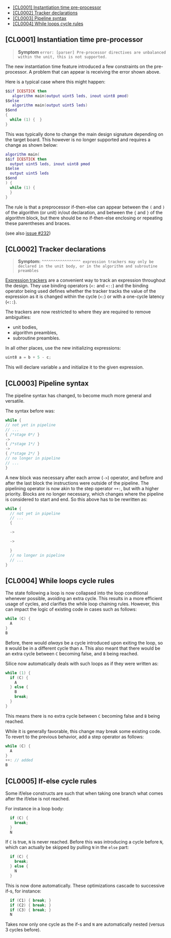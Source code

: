 
- [\[CL0001\] Instantiation time pre-processor](#cl0001-instantiation-time-pre-processor)
- [\[CL0002\] Tracker declarations](#cl0002-tracker-declarations)
- [\[CL0003\] Pipeline syntax](#cl0003-pipeline-syntax)
- [\[CL0004\] While loops cycle rules](#cl0004-while-loops-cycle-rules)

## [CL0001] Instantiation time pre-processor

> **Symptom**
```error: [parser] Pre-processor directives are unbalanced within the unit, this is not supported.```

The new instantiation time feature introduced a few constraints on the
pre-processor. A problem that can appear is receiving the error shown above.

Here is a typical case where this might happen:
```lua
$$if ICESTICK then
   algorithm main(output uint5 leds, inout uint8 pmod)
$$else
   algorithm main(output uint5 leds)
$$end
{
  while (1) {  }
}
```

This was typically done to change the main design signature depending on the
target board. This however is no longer supported and requires a change as
shown below:

```lua
algorithm main(
$$if ICESTICK then
  output uint5 leds, inout uint8 pmod
$$else
  output uint5 leds
$$end
) {
  while (1) {
  }
}
```

The rule is that a preprocessor if-then-else can appear between
the `(` and `)` of the algorithm (or unit) in/out declaration, and between
the `{` and `}` of the algorithm block, but there should be no
if-then-else enclosing or repeating these parentheses and braces.

(see also [issue #232](https://github.com/sylefeb/Silice/issues/232))

## [CL0002] Tracker declarations

> **Symptom:** ```^^^^^^^^^^^^^^^^^ expression trackers may only be declared in the unit body, or in the algorithm and subroutine preambles```

[Expression trackers](learn-silice/Documentation.md#expression-trackers)
are a convenient way to track an expression throughout the design. They use
binding operators (`<:` and `<::`) and the binding operator being used defines
whether the tracker tracks the value of the expression as it is changed within
the cycle (`<:`) or with a one-cycle latency (`<::`).

The trackers are now restricted to where they are required to remove ambiguities:
- unit bodies,
- algorithm preambles,
- subroutine preambles.

In all other places, use the new initializing expressions:
```c
uint8 a = b + 5 - c;
```
This will declare variable `a` and initialize it to the given expression.

## [CL0003] Pipeline syntax

The pipeline syntax has changed, to become much more general and versatile.

The syntax before was:
```c
while {
// not yet in pipeline
// ...
{ /*stage 0*/ }
->
{ /*stage 1*/ }
->
{ /*stage 2*/ }
// no longer in pipeline
// ...
}
```
A new block was necessary after each arrow (`->`) operator, and before and
after the last block the instructions were outside of the pipeline.
The pipelining operator is now akin to the step operator `++:`, but with a
higher priority. Blocks are no longer necessary, which changes where the
pipeline is considered to start and end. So this above has to be rewritten as:

```c
while {
  // not yet in pipeline
  // ...
  {

  ->

  ->

  }
  // no longer in pipeline
  // ...
}
```

## [CL0004] While loops cycle rules

The state following a loop is now collapsed into the loop conditional whenever
possible, avoiding an extra cycle. This results in a more efficient usage of
cycles, and clarifies the while loop chaining rules. However, this can impact
the logic of existing code in cases such as follows:

```c
while (C) {
  A
}
B
```

Before, there would *always* be a cycle introduced upon exiting the loop, so
`B` would be in a different cycle than `A`. This also meant that there
would be an extra cycle between `C` becoming false, and `B` being reached.

Silice now automatically deals with such loops as if they were written as:
```c
while (1) {
  if (C) {
    A
  } else {
    B
    break;
  }
}
```
This means there is no extra cycle between `C` becoming false and `B` being
reached.

While it is generally favorable, this change may break some existing code.
To revert to the previous behavior, add a step operator as follows:

```c
while (C) {
  A
}
++: // added
B
```

## [CL0005] If-else cycle rules

Some if/else constructs are such that when taking one branch
what comes after the if/else is not reached.

For instance in a loop body:
```c
  if (C) {
    break;
  }
  N
```
If `C` is true, `N` is never reached. Before this was introducing a cycle
before `N`, which can actually be skipped by pulling `N` in the `else` part:
```c
  if (C) {
    break;
  } else {
    N
  }
```
This is now done automatically.
These optimizations cascade to successive if-s, for instance:
```c
  if (C1) { break; }
  if (C2) { break; }
  if (C3) { break; }
  N
```
Takes now only one cycle as the if-s and `N` are automatically nested
(versus 3 cycles before).
